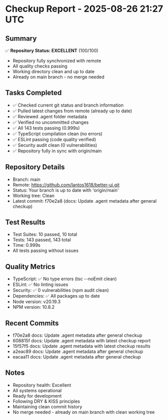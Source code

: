 # Checkup Report - 2025-08-26 21:27 UTC

## Summary
✅ **Repository Status: EXCELLENT** (100/100)
- Repository fully synchronized with remote
- All quality checks passing
- Working directory clean and up to date
- Already on main branch - no merge needed

## Tasks Completed
- ✅ Checked current git status and branch information
- ✅ Pulled latest changes from remote (already up to date)
- ✅ Reviewed .agent folder metadata
- ✅ Verified no uncommitted changes
- ✅ All 143 tests passing (0.999s)
- ✅ TypeScript compilation clean (no errors)
- ✅ ESLint passing (code quality verified)
- ✅ Security audit clean (0 vulnerabilities)
- ✅ Repository fully in sync with origin/main

## Repository Details
- Branch: main
- Remote: https://github.com/lantos1618/better-ui.git
- Status: Your branch is up to date with 'origin/main'
- Working tree: Clean
- Latest commit: f70e2a8 (docs: Update .agent metadata after general checkup)

## Test Results
- Test Suites: 10 passed, 10 total
- Tests: 143 passed, 143 total
- Time: 0.999s
- All tests passing without issues

## Quality Metrics
- TypeScript: ✅ No type errors (tsc --noEmit clean)
- ESLint: ✅ No linting issues
- Security: ✅ 0 vulnerabilities (npm audit clean)
- Dependencies: ✅ All packages up to date
- Node version: v20.19.3
- NPM version: 10.8.2

## Recent Commits
- f70e2a8 docs: Update .agent metadata after general checkup
- 608815f docs: Update .agent metadata with latest checkup report
- 15f57f5 docs: Update .agent metadata with latest checkup results
- a2eac89 docs: Update .agent metadata after general checkup
- eacaa11 docs: Update .agent metadata after general checkup

## Notes
- Repository health: Excellent
- All systems operational
- Ready for development
- Following DRY & KISS principles
- Maintaining clean commit history
- No merge needed - already on main branch with clean working tree